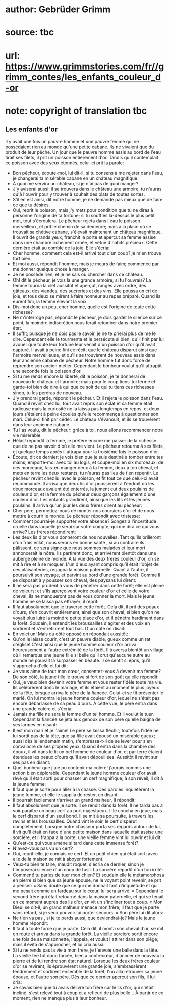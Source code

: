 # author: Gebrüder Grimm
# source: tbc
# url: https://www.grimmstories.com/fr//grimm_contes/les_enfants_couleur_d-or
# note: copyright of translation tbc

## Les enfants d'or 

Il y avait une fois un pauvre homme et une pauvre femme qui ne
possédaient rien au monde qu'une petite cabane. Ils ne vivaient que du
produit de leur pêche. Un jour que le pauvre homme assis au bord de
l'eau tirait ses filets, il prit un poisson entièrement d'or. Tandis
qu'il contemplait ce poisson avec des yeux étonnés, celui-ci prit la
parole:
- Bon pêcheur, écoute-moi, lui dit-il, si tu consens à me rejeter dans
l'eau, je changerai ta misérable cabane en un château magnifique.
- À quoi me servira un château, si je n'ai pas de quoi manger?
- J'y aviserai aussi: il se trouvera dans le château une armoire, tu
n'auras qu'à l'ouvrir pour y trouver à souhait des plats de toutes
sortes.
- S'il en est ainsi, dit notre homme, je ne demande pas mieux que de
faire ce que tu désires.
- Oui, reprit le poisson, mais j'y mets pour condition que tu ne diras
à personne l'origine de ta fortune; si tu souffles là-dessus le plus
petit mot, tout s'écroulera.
Le pêcheur rejeta dans l'eau le poisson merveilleux, et prit le chemin
de sa demeure; mais à la place où se trouvait sa chétive cabane,
s'élevait maintenant un château magnifique. Il ouvrit de grands yeux,
franchit la porte et aperçut sa femme assise dans une chambre richement
ornée, et vêtue d'habits précieux. Cette dernière était au comble de la
joie. Elle s'écria:
- Cher homme, comment cela est-il arrivé tout d'un coup? je m'en
trouve fort bien.
- Et moi aussi, répondit l'homme, mais je meurs de faim; commence par
me donner quelque chose à manger.
- Je ne possède rien, et je ne sais où chercher dans ce château.
- Oh! dit le pêcheur, je vois là une grande armoire; si tu l'ouvrais?
La femme tourna la clef aussitôt et aperçut, rangés avec ordre, des
gâteaux, des viandes, des sucreries et des vins. Elle poussa un cri de
joie, et tous deux se mirent à faire honneur au repas préparé. Quand ils
eurent fini, la femme élevant la voix:
- Dis-moi donc un peu, cher homme, quelle est l'origine de toute cette
richesse?
- Ne m'interroge pas, répondit le pêcheur, je dois garder le silence
sur ce point, la moindre indiscrétion nous ferait retomber dans notre
premier état.
- Il suffit; puisque je ne dois pas le savoir, je ne te prierai plus de
me le dire.
Cependant elle le tourmenta et le persécuta si bien, qu'il finit par
lui avouer que toute leur fortune leur venait d'un poisson d'or qu'il
avait capturé.
Il avait à peine fini ce récit, que le château disparut ainsi que
l'armoire merveilleuse, et qu'ils se trouvèrent de nouveau assis dans
leur ancienne cabane de pêcheur.
Notre homme fut donc forcé de reprendre son ancien métier.
Cependant le bonheur voulut qu'il attrapât une seconde fois le poisson
d'or.
- Si tu me rends encore la liberté, dit le poisson, je te donnerai de
nouveau le château et l'armoire; mais pour le coup tiens-toi ferme et
garde-toi bien de dire à qui que ce soit de qui tu tiens ces richesses
sinon, tu les perdras de nouveau.
- J'y prendrai garde, répondit le pêcheur.
Et il rejeta le poisson dans l'eau.
Quand il revint chez lui, tout avait repris son éclat et sa femme était
radieuse mais la curiosité ne la laissa pas longtemps en repos, et deux
jours s'étaient à peine écoulés qu'elle recommença à questionner son
mari. Celui-ci finit par céder.
Le château s'évanouit, et ils se trouvèrent dans leur ancienne cabane.
- Tu l'as voulu, dit le pêcheur: grâce à toi, nous allons recommencer
notre vie misérable.
- Hélas! répondit la femme, je préfère encore me passer de la richesse
que de ne pas savoir d'où elle me vient.
Le pêcheur retourna à ses filets, et quelque temps après il attrapa pour
la troisième fois le poisson d'or.
- Écoute, dit ce dernier; je vois bien que je suis destiné à tomber
entre tes mains; emporte-moi avec toi au logis, et coupe-moi en six
morceaux; de ces morceaux, fais-en manger deux à ta femme, deux à ton
cheval, et mets en terre les deux restants; tu n'auras pas lieu de
t'en repentir.
Le pêcheur revint chez lui avec le poisson, et fit tout ce que celui-ci
avait recommandé.
Il arriva que deux lis d'or poussèrent à l'endroit où les deux
morceaux avaient été enterrés, la jument eut deux poulains de couleur
d'or, et la femme du pêcheur deux garçons également d'une couleur
d'or.
Les enfants grandirent, ainsi que les lits et les jeunes poulains.
Il arriva qu'un jour les deux frères dirent au pêcheur:
- Cher père, permettez-nous de monter nos coursiers d'or et de nous
mettre à courir le monde.
Le pêcheur répondit avec tristesse:
- Comment pourrai-je supporter votre absence? Songez à l'incertitude
cruelle dans laquelle je serai sur votre compte; qui me dira ce qui vous
arrive?
Les frères répondirent:
- Les deux lis d'or vous donneront de nos nouvelles. Tant qu'ils
brilleront d'un frais éclat, nous serons en bonne santé , si au
contraire ils pâlissent, ce sera signe que nous sommes malades et leur
mort annoncerait la nôtre.
Ils partirent donc, et arrivèrent bientôt dans une auberge pleine de
monde. À la vue des deux frères couleur d'or, on se mit à rire et à se
moquer. L'un d'eux ayant compris qu'il était l'objet de ces
plaisanteries, regagna la maison paternelle.
Quant à l'autre, il poursuivit son voyage, et parvint au bord d'une
grande forêt. Comme il se disposait à y pousser son cheval, des paysans
lui dirent:
- Il ne sera pas prudent à vous de pénétrer dans cette forêt; elle est
pleine de voleurs; et s'ils aperçoivent votre couleur d'or et celle de
votre cheval, ils ne manqueront pas de vous donner la mort.
Mais le jeune homme ne se laissa pas effrayer; il reprit:
- Il faut absolument que je traverse cette forêt.
Cela dit, il prit des peaux d'ours, s'en couvrit entièrement, ainsi
que son cheval, si bien qu'on ne voyait plus luire la moindre petite
place d'or, et il pénétra hardiment dans la forêt. Soudain, il entendit
les broussailles s'agiter et des voix en sortirent et s'entretinrent
tout bas. D'un côté on disait:
- En voici un!
Mais du côté opposé on répondait aussitôt:
- Qu'on le laisse courir, c'est un pauvre diable, gueux comme un rat
d'église!
C'est ainsi que le jeune homme couleur d'or arriva heureusement à
l'autre extrémité de la forêt. Il traversa bientôt un village où il
remarqua une jeune fille si belle qu'il crut qu'aucune autre au monde
ne pouvait la surpasser en beauté. Il se sentit si épris, qu'il
s'approcha d'elle et lui dit:
- Je vous aime de tout mon cœur, consentez-vous à devenir ma femme?
De son côté, la jeune fille le trouva si fort de son goût qu'elle
répondit:
- Oui, je veux bien devenir votre femme et vous rester fidèle toute ma
vie.
Ils célébrèrent donc le mariage, et ils étaient au moment le plus joyeux
de la fête, lorsque arriva le père de la fiancée. Celui-ci se fit
présenter le marié. On lui montra le jeune homme couleur d'or, lequel
ne s'était pas encore débarrassé de sa peau d'ours. À cette vue, le
père entra dans une grande colère et s'écria:
- Jamais ma fille ne sera la femme d'un tel homme.
Et il voulut le tuer. Cependant la fiancée se jeta aux genoux de son
père qu'elle baigna de ses larmes en disant:
- Il est mon mari et je l'aime!
Le père se laissa fléchir; toutefois l'idée ne lui sortit pas de la
tête, que sa fille avait épousé un misérable gueux; aussi dès le
lendemain matin, s'empressa-t-il de se lever pour s'en convaincre de
ses propres yeux. Quand il entra dans la chambre des époux, il vit dans
le lit un bel homme de couleur d'or, et par terre étaient étendues les
peaux d'ours qu'il avait dépouillées.
Aussitôt il revint sur ses pas en disant:
- Quel bonheur que j'aie pu contenir ma colère! j'aurais commis une
action bien déplorable.
Cependant le jeune homme couleur d'or avait rêvé qu'il était sorti
pour chasser un cerf magnifique; à son réveil, il dit à la jeune femme:
- Il faut que je sorte pour aller à la chasse.
Ces paroles inquiétèrent la jeune femme, et elle le supplia de rester,
en disant:
- Il pourrait facilement t'arriver un grand malheur.
Il répondit:
- Il faut absolument que je sorte.
Il se rendit dans la forêt. Il ne tarda pas à voir paraître un beau cerf
au port majestueux. Il le coucha en joue, mais le cerf disparut d'un
seul bond. Il se mit à sa poursuite, à travers les ravins et les
broussailles. Quand vint le soir, le cerf disparut complètement. Lorsque
notre chasseur porta ses regards autour de lui, il vit qu'il était en
face d'une petite maison dans laquelle était assise une sorcière, et il
frappa à la porte; une vieille femme vint lui ouvrir et lui dit:
- Qu'est-ce qui vous amène si tard dans cette immense forêt?
- N'avez-vous pas vu un cerf?
- Oui, reprit-elle, je connais ce cerf.
Et un petit chien qui était sorti avec elle de la maison se mit à aboyer
fortement.
- Veux-tu bien te taire, maudit roquet, s'écria ce dernier, sinon je
t'imposerai silence d'un coup de fusil.
La sorcière repartit d'un ton irrité:
- Comment! tu parles de tuer mon chien?
Et soudain elle le métamorphosa en pierre si bien que sa jeune épouse,
ne le voyant point revenir, se prit à penser:
« Sans doute que ce qui me donnait tant d'inquiétude et qui me pesait
comme un fardeau sur le cœur, lui sera arrivé. »
Cependant le second frère qui était retourné dans la maison paternelle,
et qui se tenait en ce moment auprès des lis d'or, en vit un
s'incliner tout à coup.
« Mon Dieu! se dit-il, un grand malheur menace mon frère; il faut que je
parte sans retard, si je veux pouvoir lui porter secours. »
Son père lui dit alors:
- Ne t'en va pas , si je te perds aussi, que deviendrai-je?
Mais le jeune homme répondit:
- Il faut à toute force que je parte.
Cela dit, il monta son cheval d'or, se mit en route et arriva dans la
grande forêt.
La vieille sorcière sortit encore une fois de sa maisonnette, l'appela,
et voulut l'attirer dans son piège; mais il évita de s'approcher, et
lui cria aussi:
- Si tu ne rends pas la vie à mon frère, je t'envoie une balle dans la
tête.
La vieille fée fut donc forcée, bien à contrecœur, d'animer de nouveau
la pierre et de lui rendre son état naturel.
Lorsque les deux frères couleur d'or se revirent, ils éprouvèrent une
grande joie, s'embrassèrent tendrement et sortirent ensemble de la
forêt; l'un alla retrouver sa jeune épouse, et l'autre son père.
Dès que ce dernier aperçut son fils, il lui cria:
- Je savais bien que tu avais délivré ton frère car le lis d'or, qui
s'était incliné, s'est relevé tout à coup et a refleuri de plus
belle...
À partir de ce moment, rien ne manqua plus à leur bonheur.
